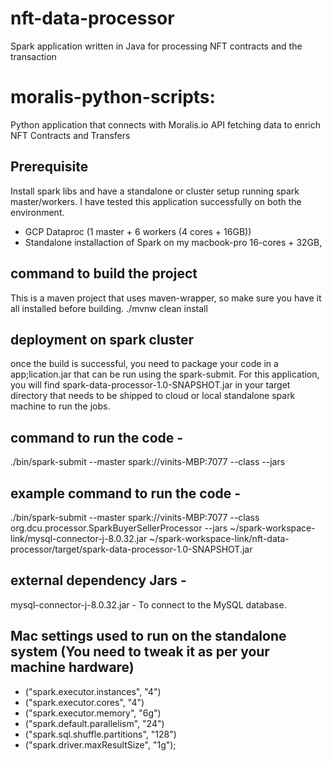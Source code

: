 # nft-data-processor
Spark application written in Java for processing NFT contracts and the transaction

# moralis-python-scripts: 
Python application that connects with Moralis.io API fetching data to enrich NFT Contracts and Transfers

Prerequisite
--------------
Install spark libs and have a standalone or cluster setup running spark master/workers. I have tested this application successfully on both the environment.
- GCP Dataproc (1 master + 6 workers (4 cores + 16GB))
- Standalone installaction of Spark on my macbook-pro 16-cores + 32GB,

command to build the project
---------------------------------------
This is a maven project that uses maven-wrapper, so make sure you have it all installed before building.
./mvnw clean install

deployment on spark cluster
--------------------------------
once the build is successful, you need to package your code in a app;lication.jar that can be run using the spark-submit.
For this application, you will find spark-data-processor-1.0-SNAPSHOT.jar in your target directory that needs to be shipped to cloud or local standalone spark machine to run the jobs.

command to run the code -
-----------------------------------------
./bin/spark-submit --master spark://vinits-MBP:7077 --class <main-class> --jars <required-libs> <application-jar>

example command to run the code -
-----------------------------------------
./bin/spark-submit --master spark://vinits-MBP:7077
--class org.dcu.processor.SparkBuyerSellerProcessor
--jars ~/spark-workspace-link/mysql-connector-j-8.0.32.jar
~/spark-workspace-link/nft-data-processor/target/spark-data-processor-1.0-SNAPSHOT.jar


external dependency Jars -
-----------------------------
mysql-connector-j-8.0.32.jar  - To connect to the MySQL database.


Mac settings used to run on the standalone system (You need to tweak it as per your machine hardware)
----------------------------------------------------------------------------------------------------------
- ("spark.executor.instances", "4")
- ("spark.executor.cores", "4")
- ("spark.executor.memory", "6g")
- ("spark.default.parallelism", "24")
- ("spark.sql.shuffle.partitions", "128")
- ("spark.driver.maxResultSize", "1g");
